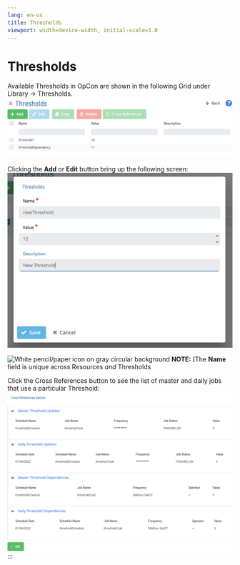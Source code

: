 ```yaml
---
lang: en-us
title: Thresholds
viewport: width=device-width, initial-scale=1.0
---
```


# Thresholds

Available Thresholds in OpCon are shown in the following Grid under Library -> Thresholds.
![Resource Grid](../../../../../Resources/Images/SM/Library/Thresholds/Threshold-Grid.png "Threshold Grid")

Clicking the **Add** or **Edit** button bring up the following screen:
![Resource Add](../../../../../Resources/Images/SM/Library/Thresholds/Threshold-Add.png "Threshold Add Screen")

![White pencil/paper icon on gray circular background](<../../../../../Resources/Images/note-icon(48x48).png> "Note icon") **NOTE:** [The **Name** field is unique across Resources _and_ Thresholds

Click the Cross References button to see the list of master and daily jobs that use a particular Threshold:
![Threshold CrossReferences](../../../../../Resources/Images/SM/Library/Thresholds/Threshold-CrossReference.png "Threshold Cross References")
:::
